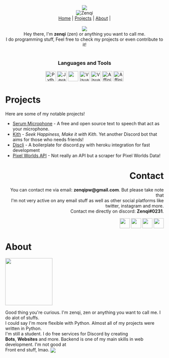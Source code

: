 <div align="center">
    <img src="https://github.com/znqi/znqi/raw/main/images/wave%20(1).svg" >
<!--     <img src="https://raw.githubusercontent.com/znqi/znqi/main/images/logo.png" />
    <br>
    <a href="https://github.com/znqi"><img src="https://forthebadge.com/images/badges/built-with-love.svg" width="150" alt="builtwithlove" /></a> -->
</div>
 
<!-- <div align="center">
    <a href="https://github.com/znqi">Home</a> |
    <a href="#projects">Projects</a> |
    <a href="#about">About</a> |
</div>
<br> -->
<div align="center">
    <img src="https://lanyard-profile-readme.vercel.app/api/653200123668725790" alt="Zenqi"></a>
<!--     <a href="https://github.com/znqi"><img align="center" src="https://raw.githubusercontent.com/znqi/znqi/main/images/Hello.gif" alt="Hello"></a><br> -->
<!--     <a href="https://github.com/znqi"><img src="https://raw.githubusercontent.com/znqi/znqi/main/images/logo_test.gif" width="400" alt="Hello"></a><br> -->
<!--     <a href="https://github.com/znqi"><img src="https://raw.githubusercontent.com/znqi/znqi/main/images/alien.gif" width="256" alt="Hello"></a><br> -->
<!--     <a href=""><img src="https://spotifynowplaying.vercel.app/api/spotify-playing"></a> -->
    <br>
    <div align="center">
        <a href="https://github.com/znqi">Home</a> |
        <a href="#projects">Projects</a> |
        <a href="#about">About</a> |
    </div>
    <br>
    <a href="https://github.com/znqi"><img src="https://komarev.com/ghpvc/?username=znqi&color=3cb372"></a>
    <br>
    Hey there, I'm <strong>zenqi</strong> (zen) or anything you want to call me.<br>I do programming stuff, Feel free to check my projects or even contribute to it!
</div>
<br>

<div align="center">
    <h3>Languages and Tools</h3>
    <a href="https://python.org"><img src="https://github.com/znqi/znqi/raw/main/images/python-logo.png" width="32" alt="Python"></a>
    <a href="https://www.javascript.com/"><img src="https://github.com/znqi/znqi/raw/main/images/js.png" width="32" alt="Javascript"></a>
    <a href="#"><img src="https://c0.klipartz.com/pngpicture/328/221/sticker-png-c-programming-language-logo-microsoft-visual-studio-net-framework-javascript-icon-purple-logo-magenta-computer-programming-programming-language.png" width="32"></a>
    <a href="https://code.visualstudio.com/"><img src="https://cdn.worldvectorlogo.com/logos/visual-studio-code.svg" width="32" alt="Visual Studio Code"></a>
    <a href="https://visualstudio.microsoft.com/downloads/"><img src="https://img.icons8.com/color/452/visual-studio.png" width="32" alt="Visual Studio"></a>
    <a href="https://affinity.serif.com/en-gb/"><img src="https://github.com/znqi/znqi/raw/main/images/affinitydesigner.png" width="32" alt="Affinity Designer"></a>
    <a href="https://affinity.serif.com/en-gb/"><img src="https://github.com/znqi/znqi/raw/main/images/affinityphoto.png" width="32" alt="Affinity Photo"></a>
</div>

# Projects

Here are some of my notable projects!
- [Serum Microphone](https://serummicrophone.ml) - A free and open source text to speech that act as your microphone.
- [Kith](https://kith.ml) - *Seek Happiness, Make it with Kith*. Yet another Discord bot that aims for those who needs friends!
- [Discli](https://github.com/znqi/discli) - A boilerplate for discord.py with heroku integration for fast development
- [Pixel Worlds API](https://github.com/znqi/pixelworldsapi) - Not really an API but a scraper for Pixel Worlds Data!

<div id="about" align="right">
    <h1>Contact</h1>
    <p>You can contact me via email: <strong>zenqipw@gmail.com</strong>. But please take note that <br>
        I'm not very active on any email stuff as well as other social platforms like twitter, instagram and more.<br>
        Contact me directly on discord: <strong>Zenqi#0231</strong>.
    </p>
    <a href="https://github.com/znqi" tooltip="GitHub"><img src="https://github.com/znqi/znqi/raw/main/images/githubb.png" width="32"></a>
    <a href="https://twitter.com/serumstudio" tooltip="Twitter"><img src="http://assets.stickpng.com/images/580b57fcd9996e24bc43c53e.png" width="32"></a>
    <a href="https://www.youtube.com/channel/UC6te9dtFi2HpEExH6QRwSoA" tooltip="Youtube"><img src="https://github.com/znqi/znqi/raw/main/images/yt.png" width="32"></a>
    <a href="https://discord.gg/e4ygDyK6rg" tooltip="Discord"><img src="https://github.com/znqi/znqi/raw/main/images/dc.png" width="32"></a>
    
</div>

# About
<a href="https://github.com/znqi"><img src="https://forthebadge.com/images/badges/made-with-python.svg" width="150"></a>

Good thing you're curious. I'm zenqi, zen or anything you want to call me. I do alot of stuffs.<br>
I could say I'm more flexible with Python. Almost all of my projects were written in Python. <br>
I'm still a student. I do free services for Discord by creating<br>
**Bots**, **Websites** and more. Backend is one of my main skills in web development. I'm not good at<br>
Front end stuff, lmao. 
<img align="center" src="https://github.com/znqi/znqi/raw/main/images/wave.svg">
